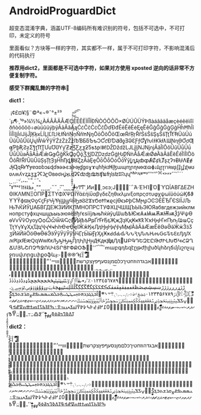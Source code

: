# AndroidProguardDict
超变态混淆字典，涵盖UTF-8编码所有难识别的符号，包括不可选中，不可打印，未定义的符号

里面看似？方块等一样的字符，其实都不一样，属于不可打印字符，不影响混淆后的代码执行

**推荐用dict2，里面都是不可选中字符，如果对方使用 xposted 逆向的话非常不方便复制字符。**

**感受下群魔乱舞的字符串🙂**

**dict1：**

 ¡¢£¤¥¦§¨©ª«¬­®¯°±²³´µ¶·¸¹º»¼½¾¿ÀÁÂÃÄÅÆÇÈÉÊËÌÍÎÏÐÑÒÓÔÕÖ×ØÙÚÛÜÝÞßàáâãäåæçèéêëìíîïðñòóôõö÷øùúûüýþÿĀāĂăĄąĆćĈĉĊċČčĎďĐđĒēĔĕĖėĘęĚěĜĝĞğĠġĢģĤĥĦħĨĩĪīĬĭĮįİıĲĳĴĵĶķĸĹĺĻļĽľĿŀŁłŃńŅņŇňŉŊŋŌōŎŏŐőŒœŔŕŖŗŘřŚśŜŝŞşŠšŢţŤťŦŧŨũŪūŬŭŮůŰűŲųŴŵŶŷŸŹźŻżŽžſƀƁƂƃƄƅƆƇƈƉƊƋƌƍƎƏƐƑƒƓƔƕƖƗƘƙƚƛƜƝƞƟƠơƢƣƤƥƦƧƨƩƪƫƬƭƮƯưƱƲƳƴƵƶƷƸƹƺƻƼƽƾƿǀǁǂǃǄǅǆǇǈǉǊǋǌǍǎǏǐǑǒǓǔǕǖǗǘǙǚǛǜǝǞǟǠǡǢǣǤǥǦǧǨǩǪǫǬǭǮǯǰǱǲǳǴǵǶǷǸǹǺǻǼǽǾǿȀȁȂȃȄȅȆȇȈȉȊȋȌȍȎȏȐȑȒȓȔȕȖȗȘșȚțȜȝȞȟȠȡȢȣȤȥȦȧȨȩȪȫȬȭȮȯȰȱȲȳȴȵȶȷȸȹȺȻȼȽȾȿɀɁɂɃɄɅɆɇɈɉɊɋɌɍɎɏɐɑɒɓɔɕɖɗɘəɚɛɜɝɞɟɠɡɢɣɤɥɦɧɨɩɪɫɬɭɮɯɰɱɲɳɴɵɶɷɸɹɺɻɼɽɾɿʀʁʂʃʄʅʆʇʈʉʊʋʌʍʎʏʐʑʒʓʔʕʖʗʘʙʚʛʜʝʞʟʠʡʢʣʤʥʦʧʨʩʪʫʬʭʮʯʰʱʲʳʴʵʶʷʸʹʺʻʼʽʾʿˀˁ˂˃˄˅ˆˇˈˉˊˋˌˍˎˏːˑ˒˓˔˕˖˗˘˙˚˛˜˝˞˟ˠˡˢˣˤ˥˦˧˨˩˪˫ˬ˭ˮ˯˰˱˲˳˴˵˶˷˸˹˺˻˼˽˾˿̴̵̶̷̸̡̢̧̨̛̖̗̘̙̜̝̞̟̠̣̤̥̦̩̪̫̬̭̮̯̰̱̲̳̹̺̻̼͇͈͉͍͎̀́̂̃̄̅̆̇̈̉̊̋̌̍̎̏̐̑̒̓̔̽̾̿̀́͂̓̈́͆͊͋͌̕̚ͅ͏͓͔͕͖͙͚͐͑͒͗͛ͣͤͥͦͧͨͩͪͫͬͭͮͯ͘͜͟͢͝͞͠͡ͰͱͲͳʹ͵Ͷͷ͸͹ͺͻͼͽ;Ϳ΀΁΂΃΄΅Ά·ΈΉΊ΋Ό΍ΎΏΐΑΒΓΔΕΖΗΘΙΚΛΜΝΞΟΠΡ΢ΣΤΥΦΧΨΩΪΫάέήίΰαβγδεζηθικλμνξοπρςστυφχψωϊϋόύώϏϐϑϒϓϔϕϖϗϘϙϚϛϜϝϞϟϠϡϢϣϤϥϦϧϨϩϪϫϬϭϮϯϰϱϲϳϴϵ϶ϷϸϹϺϻϼϽϾϿЀЁЂЃЄЅІЇЈЉЊЋЌЍЎЏАБВГДЕЖЗИЙКЛМНОПРСТУФХЦЧШЩЪЫЬЭЮЯабвгдежзийклмнопрстуфхцчшщъыьэюяѐёђѓєѕіїјљњћќѝўџѠѡѢѣѤѥѦѧѨѩѪѫѬѭѮѯѰѱѲѳѴѵѶѷѸѹѺѻѼѽѾѿҀҁ҂҃҄҅҆҇҈҉ҊҋҌҍҎҏҐґҒғҔҕҖҗҘҙҚқҜҝҞҟҠҡҢңҤҥҦҧҨҩҪҫҬҭҮүҰұҲҳҴҵҶҷҸҹҺһҼҽҾҿӀӁӂӃӄӅӆӇӈӉӊӋӌӍӎӏӐӑӒӓӔӕӖӗӘәӚӛӜӝӞӟӠӡӢӣӤӥӦӧӨөӪӫӬӭӮӯӰӱӲӳӴӵӶӷӸӹӺӻӼӽӾӿԀԁԂԃԄԅԆԇԈԉԊԋԌԍԎԏԐԑԒԓԔԕԖԗԘԙԚԛԜԝԞԟԠԡԢԣԤԥԦԧԨԩԪԫԬԭԮԯ԰ԱԲԳԴԵԶԷԸԹԺԻԼԽԾԿՀՁՂՃՄՅՆՇՈՉՊՋՌՍՎՏՐՑՒՓՔՕՖ՗՘ՙ՚՛՜՝՞՟ՠաբգդեզէըթժիլխծկհձղճմյնշոչպջռսվտրցւփքօֆևֈ։֊֋֌֍֎֏֐ְֱֲֳִֵֶַָֹֺֻּֽ֑֖֛֢֣֤֥֦֧֪֚֭֮֒֓֔֕֗֘֙֜֝֞֟֠֡֨֩֫֬֯־ֿ׀ׁׂ׃ׅׄ׆ׇ׈׉׊׋׌׍׎׏אבגדהוזחטיךכלםמןנסעףפץצקרשת׫׬׭׮ׯװױײ׳״׵׶׷׸׹׺׻׼׽׾׿؀؁؂؃؄؅؆؇؈؉؊؋،؍؎؏ؘؙؚؐؑؒؓؔؕؖؗ؛؜؝؞؟ؠءآأؤإئابةتثجحخدذرزسشصضطظعغػؼؽؾؿـفقكلمنهوىيًٌٍَُِّْٕٖٜٟٓٔٗ٘ٙٚٛٝٞ٠١٢٣٤٥٦٧٨٩٪٫٬٭ٮٯٰٱٲٳٴٵٶٷٸٹٺٻټٽپٿڀځڂڃڄڅچڇڈډڊڋڌڍڎڏڐڑڒړڔڕږڗژڙښڛڜڝڞڟڠڡڢڣڤڥڦڧڨکڪګڬڭڮگڰڱڲڳڴڵڶڷڸڹںڻڼڽھڿۀہۂۃۄۅۆۇۈۉۊۋیۍێۏېۑےۓ۔ەۖۗۘۙۚۛۜ۝۞ۣ۟۠ۡۢۤۥۦۧۨ۩۪ۭ۫۬ۮۯ۰۱۲۳۴۵۶۷۸۹ۺۻۼ۽۾ۿ܀܁܂܃܄܅܆܇܈܉܊܋܌܍܎܏ܐܑܒܓܔܕܖܗܘܙܚܛܜܝܞܟܠܡܢܣܤܥܦܧܨܩܪܫܬܭܮܯܱܴܷܸܹܻܼܾ݂݄݆݈ܰܲܳܵܶܺܽܿ݀݁݃݅݇݉݊݋݌ݍݎݏݐݑݒݓݔݕݖݗݘݙݚݛݜݝݞݟݠݡݢݣݤݥݦݧݨݩݪݫݬݭݮݯݰݱݲݳݴݵݶݷݸݹݺݻݼݽݾݿހށނރބޅކއވމފދތލގޏސޑޒޓޔޕޖޗޘޙޚޛޜޝޞޟޠޡޢޣޤޥަާިީުޫެޭޮޯްޱ޲޳޴޵޶޷޸޹޺޻޼޽޾޿߀߁߂߃߄߅߆߇߈߉ߊߋߌߍߎߏߐߑߒߓߔߕߖߗߘߙߚߛߜߝߞߟߠߡߢߣߤߥߦߧߨߩߪ߲߫߬߭߮߯߰߱߳ߴߵ߶߷߸߹ߺ߻߼߽߾߿


**dict2：**

̴̧̨̛̖̗̘̙̜̝̞̟̠̣̤̥̦̩̪̫̬̭̮̯̰̱̲̳̹̺̻̼͇͈͉͍͎̀́̂̃̄̅̆̇̈̉̊̋̌̏̐̑̒̓̽͂̚ͅ͏͓͔͕͖͙͚͟͡֐ְֱֲֳִֵֶַָֹֺֻּֽ֑֖֛֢֣֤֥֦֧֪֚֭֮֒֓֔֕֗֘֙֜֝֞֟֠֡֨֩֫֬֯־ֿ׀ׁׂ׃ׅׄ׆ׇ׈׉׊׋׌׍׎׏אבגדהוזחטיךכלםמןנסעףפץצקרשת׫׬׭׮ׯװױײ׳״׵׶׷׸׹׺׻׼׽׾׿؈؋؍ؘؙؚؐؑؒؓؔؕؖؗ؛؜؝؞؟ؠءآأؤإئابةتثجحخدذرزسشصضطظعغػؼؽؾؿـفقكلمنهوىيًٌٍَُِّْٕٖٜٟٓٔٗ٘ٙٚٛٝٞ٭ٮٯٰٱٲٳٴٵٶٷٸٹٺٻټٽپٿڀځڂڃڄڅچڇڈډڊڋڌڍڎڏڐڑڒړڔڕږڗژڙښڛڜڝڞڟڠڡڢڣڤڥڦڧڨکڪګڬڭڮگڰڱڲڳڴڵڶڷڸڹںڻڼڽھڿۀہۂۃۄۅۆۇۈۉۊۋیۍێۏېۑےۓ۔ەۣۖۗۘۙۚۛۜ۟۠ۡۢۤۥۦ۪ۭۧۨ۫۬ۮۯۺۻۼ۽۾ۿ܀܁܂܃܄܅܆܇܈܉܊܋܌܍܎܏ܐܑܒܓܔܕܖܗܘܙܚܛܜܝܞܟܠܡܢܣܤܥܦܧܨܩܪܫܬܭܮܯܱܴܷܸܹܻܼܾ݂݄݆݈ܰܲܳܵܶܺܽܿ݀݁݃݅݇݉݊݋݌ݍݎݏݐݑݒݓݔݕݖݗݘݙݚݛݜݝݞݟݠݡݢݣݤݥݦݧݨݩݪݫݬݭݮݯݰݱݲݳݴݵݶݷݸݹݺݻݼݽݾݿހށނރބޅކއވމފދތލގޏސޑޒޓޔޕޖޗޘޙޚޛޜޝޞޟޠޡޢޣޤޥަާިީުޫެޭޮޯްޱ޲޳޴޵޶޷޸޹޺޻޼޽޾޿߀߁߂߃߄߅߆߇߈߉ߊߋߌߍߎߏߐߑߒߓߔߕߖߗߘߙߚߛߜߝߞߟߠߡߢߣߤߥߦߧߨߩߪ߲߫߬߭߮߯߰߱߳ߴߵߺ߻߼߽߾߿
